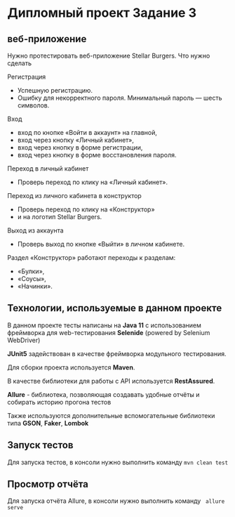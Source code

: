 # Дипломный проект Задание 3
## веб-приложение
Нужно протестировать веб-приложение Stellar Burgers.
Что нужно сделать

Регистрация
- Успешную регистрацию.
- Ошибку для некорректного пароля. Минимальный пароль — шесть символов.

Вход
- вход по кнопке «Войти в аккаунт» на главной,
- вход через кнопку «Личный кабинет»,
- вход через кнопку в форме регистрации,
- вход через кнопку в форме восстановления пароля.

Переход в личный кабинет
- Проверь переход по клику на «Личный кабинет».

Переход из личного кабинета в конструктор
- Проверь переход по клику на «Конструктор»
- и на логотип Stellar Burgers.

Выход из аккаунта
- Проверь выход по кнопке «Выйти» в личном кабинете.

Раздел «Конструктор»
работают переходы к разделам:
- «Булки»,
- «Соусы»,
- «Начинки».

## Технологии, используемые в данном проекте
В данном проекте тесты написаны на **Java 11** с использованием фреймворка для web-тестирования **Selenide** (powered by Selenium WebDriver)

**JUnit5** задействован в качестве фреймворка модульного тестирования.

Для сборки проекта используется **Maven**.

В качестве библиотеки для работы с API используется **RestAssured**.

**Allure** - библиотека, позволяющая создавать удобные отчёты и собирать историю прогона тестов

Также используются дополнительные вспомогательные библиотеки типа **GSON**, **Faker**, **Lombok**

## Запуск тестов
Для запуска тестов, в консоли нужно выполнить команду
``mvn clean test``

## Просмотр отчёта
Для запуска отчёта Allure, в консоли нужно выполнить команду
`` allure serve``
